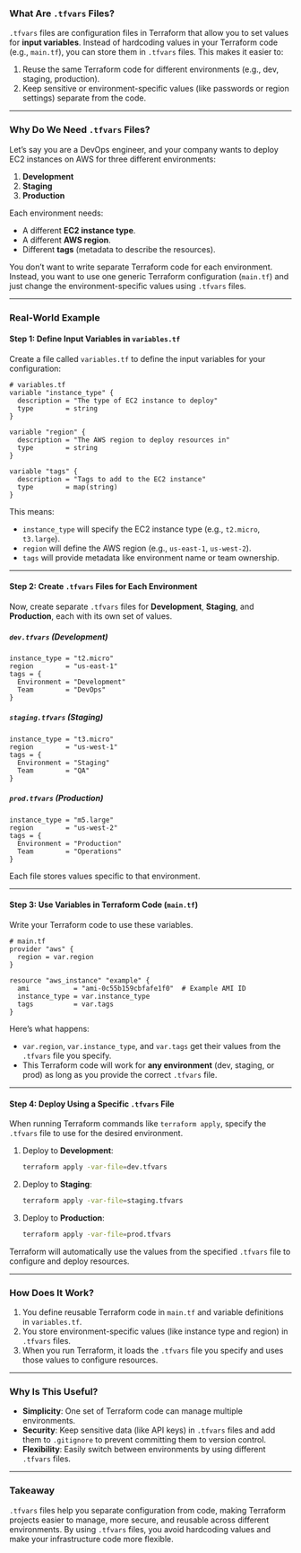 ### **What Are `.tfvars` Files?**

`.tfvars` files are configuration files in Terraform that allow you to set values for **input variables**. Instead of hardcoding values in your Terraform code (e.g., `main.tf`), you can store them in `.tfvars` files. This makes it easier to:  

1. Reuse the same Terraform code for different environments (e.g., dev, staging, production).  
2. Keep sensitive or environment-specific values (like passwords or region settings) separate from the code.  

---

### **Why Do We Need `.tfvars` Files?**

Let’s say you are a DevOps engineer, and your company wants to deploy EC2 instances on AWS for three different environments:  

1. **Development**  
2. **Staging**  
3. **Production**  

Each environment needs:  

- A different **EC2 instance type**.  
- A different **AWS region**.  
- Different **tags** (metadata to describe the resources).  

You don’t want to write separate Terraform code for each environment. Instead, you want to use one generic Terraform configuration (`main.tf`) and just change the environment-specific values using `.tfvars` files.  

---

### **Real-World Example**

#### Step 1: Define Input Variables in `variables.tf`  

Create a file called `variables.tf` to define the input variables for your configuration:  

```hcl
# variables.tf
variable "instance_type" {
  description = "The type of EC2 instance to deploy"
  type        = string
}

variable "region" {
  description = "The AWS region to deploy resources in"
  type        = string
}

variable "tags" {
  description = "Tags to add to the EC2 instance"
  type        = map(string)
}
```

This means:  

- `instance_type` will specify the EC2 instance type (e.g., `t2.micro`, `t3.large`).  
- `region` will define the AWS region (e.g., `us-east-1`, `us-west-2`).  
- `tags` will provide metadata like environment name or team ownership.  

---

#### Step 2: Create `.tfvars` Files for Each Environment  

Now, create separate `.tfvars` files for **Development**, **Staging**, and **Production**, each with its own set of values.

##### `dev.tfvars` (Development)  

```hcl
instance_type = "t2.micro"
region        = "us-east-1"
tags = {
  Environment = "Development"
  Team        = "DevOps"
}
```

##### `staging.tfvars` (Staging)  

```hcl
instance_type = "t3.micro"
region        = "us-west-1"
tags = {
  Environment = "Staging"
  Team        = "QA"
}
```

##### `prod.tfvars` (Production)  

```hcl
instance_type = "m5.large"
region        = "us-west-2"
tags = {
  Environment = "Production"
  Team        = "Operations"
}
```

Each file stores values specific to that environment.  

---

#### Step 3: Use Variables in Terraform Code (`main.tf`)  

Write your Terraform code to use these variables.  

```hcl
# main.tf
provider "aws" {
  region = var.region
}

resource "aws_instance" "example" {
  ami           = "ami-0c55b159cbfafe1f0"  # Example AMI ID
  instance_type = var.instance_type
  tags          = var.tags
}
```

Here’s what happens:  

- `var.region`, `var.instance_type`, and `var.tags` get their values from the `.tfvars` file you specify.  
- This Terraform code will work for **any environment** (dev, staging, or prod) as long as you provide the correct `.tfvars` file.  

---

#### Step 4: Deploy Using a Specific `.tfvars` File  

When running Terraform commands like `terraform apply`, specify the `.tfvars` file to use for the desired environment.  

1. Deploy to **Development**:  
   ```bash
   terraform apply -var-file=dev.tfvars
   ```  

2. Deploy to **Staging**:  
   ```bash
   terraform apply -var-file=staging.tfvars
   ```  

3. Deploy to **Production**:  
   ```bash
   terraform apply -var-file=prod.tfvars
   ```  

Terraform will automatically use the values from the specified `.tfvars` file to configure and deploy resources.

---

### **How Does It Work?**

1. You define reusable Terraform code in `main.tf` and variable definitions in `variables.tf`.  
2. You store environment-specific values (like instance type and region) in `.tfvars` files.  
3. When you run Terraform, it loads the `.tfvars` file you specify and uses those values to configure resources.  

---

### **Why Is This Useful?**

- **Simplicity**: One set of Terraform code can manage multiple environments.  
- **Security**: Keep sensitive data (like API keys) in `.tfvars` files and add them to `.gitignore` to prevent committing them to version control.  
- **Flexibility**: Easily switch between environments by using different `.tfvars` files.  

---

### **Takeaway**

`.tfvars` files help you separate configuration from code, making Terraform projects easier to manage, more secure, and reusable across different environments. By using `.tfvars` files, you avoid hardcoding values and make your infrastructure code more flexible.  